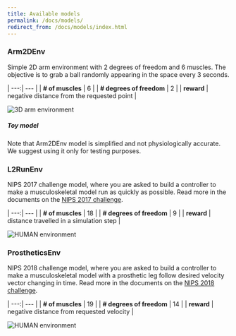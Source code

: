 ```yaml
---
title: Available models
permalink: /docs/models/
redirect_from: /docs/models/index.html
---
```


### Arm2DEnv

Simple 2D arm environment with 2 degrees of freedom and 6 muscles. The objective is to grab a ball randomly appearing in the space every 3 seconds.

| ---:| --- |
| **# of muscles** | 6 |
| **# degrees of freedom** | 2 |
| **reward** | negative distance from the requested point |

![3D arm environment](https://s3.amazonaws.com/osim-rl/videos/arm2d.gif)

<div class="note info">
  <h5>Toy model</h5>
  <p>Note that Arm2DEnv model is simplified and not physiologically accurate. We suggest using it only for testing purposes.</p>
</div>

### L2RunEnv

NIPS 2017 challenge model, where you are asked to build a controller to make a musculoskeletal model run as quickly as possible. Read more in the documents on the [NIPS 2017 challenge](/docs/nips2017/).

| ---:| --- |
| **# of muscles** | 18 |
| **# degrees of freedom** | 9 |
| **reward** | distance travelled in a simulation step |

![HUMAN environment](https://s3.amazonaws.com/osim-rl/videos/running.gif)

### ProstheticsEnv

NIPS 2018 challenge model, where you are asked to build a controller to make a musculoskeletal model with a prosthetic leg follow desired velocity vector changing in time. Read more in the documents on the [NIPS 2018 challenge](/docs/nips2018/).

| ---:| --- |
| **# of muscles** | 19 |
| **# degrees of freedom** | 14 |
| **reward** | negative distance from requested velocity |

![HUMAN environment](https://s3.amazonaws.com/osim-rl/images/prosthetic-leg.jpg)
